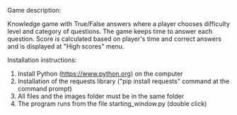 Game description:

Knowledge game with True/False answers where a player chooses difficulty level and category of questions.
The game keeps time to answer each question. Score is calculated based on player's time and correct answers and is displayed at "High scores" menu.

Installation instructions:

1. Install Python (https://www.python.org) on the computer
2. Installation of the requests library ("pip install requests" command at the command prompt)
3. All files and the images folder must be in the same folder
4. The program runs from the file starting_window.py (double click)
